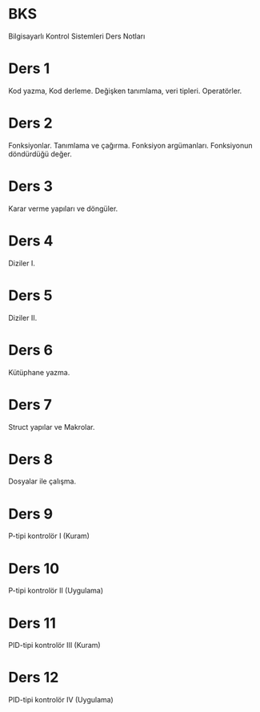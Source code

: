 # BKS
Bilgisayarlı Kontrol Sistemleri Ders Notları

# Ders 1
Kod yazma, Kod derleme. Değişken tanımlama, veri tipleri. Operatörler.

# Ders 2
Fonksiyonlar. Tanımlama ve çağırma. Fonksiyon argümanları. Fonksiyonun döndürdüğü değer.

# Ders 3
Karar verme yapıları ve döngüler.

# Ders 4
Diziler I.

# Ders 5
Diziler II.

# Ders 6
Kütüphane yazma.

# Ders 7
Struct yapılar ve Makrolar.

# Ders 8
Dosyalar ile çalışma.

# Ders 9
P-tipi kontrolör I (Kuram)

# Ders 10
P-tipi kontrolör II (Uygulama)

# Ders 11
PID-tipi kontrolör III (Kuram)

# Ders 12
PID-tipi kontrolör IV (Uygulama)

